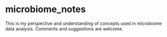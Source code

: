 # microbiome_notes
This is my perspective and understanding of concepts used in microbiome data analysis. Comments and suggestions are welcome.
